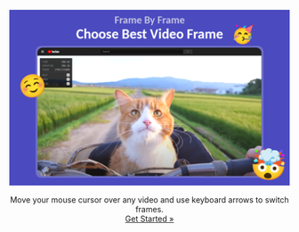 <p align="center">
    <a href="https://github.com/victor-savinov/frame-by-frame">
        <img src="https://github.com/victor-savinov/previews/blob/main/frame-by-frame/screenshot-01.png">
    </a>
</p>

<p align="center">
    Move your mouse cursor over any video and use keyboard arrows to switch frames.
    <br>
    <a href="https://chrome.google.com/webstore/detail/frame-by-frame/cclnaabdfgnehogonpeddbgejclcjneh">Get Started »</a>
</p>
